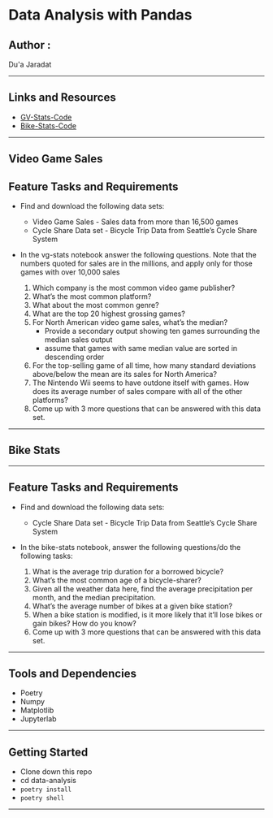 # Data Analysis with Pandas 


## Author : 

Du'a Jaradat

---

## Links and Resources

- [GV-Stats-Code](https://github.com/duajaradat/data-analysis-with-Pandas/blob/lab12/vg-stats/vg-stats.ipynb)
- [Bike-Stats-Code](https://github.com/duajaradat/data-analysis-with-Pandas/blob/lab12/bike-stats/bike-stats.ipynb)

---

## Video Game Sales

## Feature Tasks and Requirements

- Find and download the following data sets:

  - Video Game Sales - Sales data from more than 16,500 games
  - Cycle Share Data set - Bicycle Trip Data from Seattle’s Cycle Share System

- In the vg-stats notebook answer the following questions. Note that the numbers quoted for sales are in the millions, and apply only for those games with over 10,000 sales
  1. Which company is the most common video game publisher?
  1. What’s the most common platform?
  1. What about the most common genre?
  1. What are the top 20 highest grossing games?
  1. For North American video game sales, what’s the median?
     - Provide a secondary output showing ten games surrounding the median sales output
     - assume that games with same median value are sorted in descending order
  1. For the top-selling game of all time, how many standard deviations above/below the mean are its sales for North America?
  1. The Nintendo Wii seems to have outdone itself with games. How does its average number of sales compare with all of the other platforms?
  1. Come up with 3 more questions that can be answered with this data set.


---

##  Bike Stats

---

## Feature Tasks and Requirements

- Find and download the following data sets:

  - Cycle Share Data set - Bicycle Trip Data from Seattle’s Cycle Share System

- In the bike-stats notebook, answer the following questions/do the following tasks:
  1. What is the average trip duration for a borrowed bicycle?
  1. What’s the most common age of a bicycle-sharer?
  1. Given all the weather data here, find the average precipitation per month, and the median precipitation.
  1. What’s the average number of bikes at a given bike station?
  1. When a bike station is modified, is it more likely that it’ll lose bikes or gain bikes? How do you know?
  1. Come up with 3 more questions that can be answered with this data set.

---

## Tools and Dependencies

- Poetry
- Numpy
- Matplotlib
- Jupyterlab

---

## Getting Started

- Clone down this repo
- cd data-analysis
- `poetry install`
- `poetry shell`



---